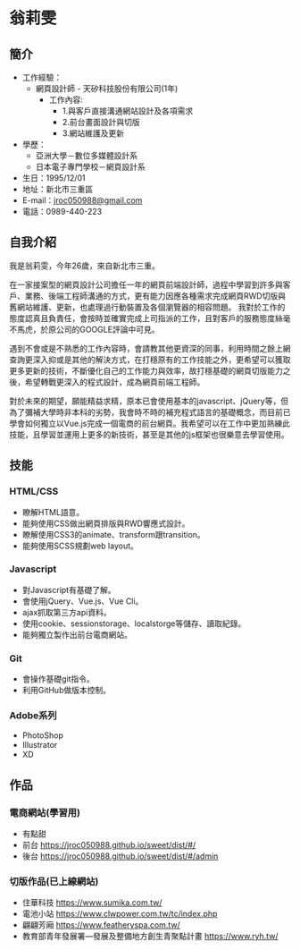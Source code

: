 # 翁莉雯

## 簡介
* 工作經驗：
  * 網頁設計師 - 天矽科技股份有限公司(1年)
    * 工作內容: 
      * 1.與客戶直接溝通網站設計及各項需求
      *  2.前台畫面設計與切版
       * 3.網站維護及更新
* 學歷：
  * 亞洲大學－數位多媒體設計系
  * 日本電子專門學校－網頁設計系
* 生日：1995/12/01
* 地址：新北市三重區
* E-mail：jroc050988@gmail.com
* 電話：0989-440-223
## 自我介紹
 我是翁莉雯，今年26歲，來自新北市三重。

在一家接案型的網頁設計公司擔任一年的網頁前端設計師，過程中學習到許多與客戶、業務、後端工程師溝通的方式，更有能力因應各種需求完成網頁RWD切版與舊網站維護、更新，也處理過行動裝置及各個瀏覽器的相容問題。
我對於工作的態度認真且負責任，會按時並確實完成上司指派的工作，且對客戶的服務態度絲毫不馬虎，於原公司的GOOGLE評論中可見。

遇到不會或是不熟悉的工作內容時，會請教其他更資深的同事，利用時間之餘上網查詢更深入抑或是其他的解決方式，在打穩原有的工作技能之外，更希望可以獲取更多更新的技術，不斷優化自己的工作能力與效率，故打穩基礎的網頁切版能力之後，希望轉戰更深入的程式設計，成為網頁前端工程師。

對於未來的期望，願能精益求精，原本已會使用基本的javascript、jQuery等，但為了彌補大學時非本科的劣勢，我會時不時的補充程式語言的基礎概念，而目前已學會如何獨立以Vue.js完成一個電商的前台網頁。我希望可以在工作中更加熟練此技能，且學習並運用上更多的新技術，甚至是其他的js框架也很樂意去學習使用。

## 技能
### HTML/CSS
*	瞭解HTML語意。
*	能夠使用CSS做出網頁排版與RWD響應式設計。
*	瞭解使用CSS3的animate、transform跟transition。
*	能夠使用SCSS規劃web layout。
### Javascript
*	對Javascript有基礎了解。
*	會使用jQuery、Vue.js、Vue Cli。
*	ajax抓取第三方api資料。
*	使用cookie、sessionstorage、localstorge等儲存、讀取紀錄。
*	能夠獨立製作出前台電商網站。
### Git
*   會操作基礎git指令。
*   利用GitHub做版本控制。
### Adobe系列
*   PhotoShop
*   Illustrator
*   XD
## 作品
### 電商網站(學習用)
* 有點甜
* 前台 https://jroc050988.github.io/sweet/dist/#/
* 後台 https://jroc050988.github.io/sweet/dist/#/admin

### 切版作品(已上線網站)
* 住華科技 https://www.sumika.com.tw/
* 電池小站 https://www.clwpower.com.tw/tc/index.php
* 翩翩芳廂 https://www.featheryspa.com.tw/
* 教育部青年發展署—發展及整備地方創生青聚點計畫 https://www.ryh.tw/

